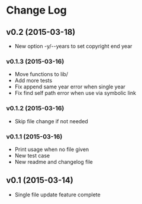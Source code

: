 # Change Log


## v0.2 (2015-03-18)

 - New option -y/--years to set copyright end year


### v0.1.3 (2015-03-16)

 - Move functions to lib/
 - Add more tests
 - Fix append same year error when single year
 - Fix find self path error when use via symbolic link


### v0.1.2 (2015-03-16)

 - Skip file change if not needed


### v0.1.1 (2015-03-16)

 - Print usage when no file given
 - New test case
 - New readme and changelog file


## v0.1 (2015-03-14)

 - Single file update feature complete
